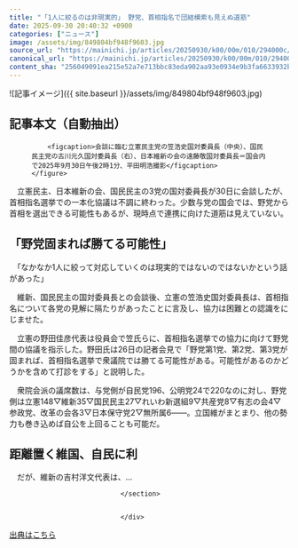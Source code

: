 ```yaml
---
title: "「1人に絞るのは非現実的」 野党、首相指名で団結模索も見えぬ道筋"
date: 2025-09-30 20:40:32 +0900
categories: ["ニュース"]
image: /assets/img/849804bf948f9603.jpg
source_url: "https://mainichi.jp/articles/20250930/k00/00m/010/294000c/"
canonical_url: "https://mainichi.jp/articles/20250930/k00/00m/010/294000c/"
content_sha: "256049091ea215e52a7e713bbc83eda902aa93e0934e9b3fa6633932b778e663"
---
```


![記事イメージ]({{ site.baseurl }}/assets/img/849804bf948f9603.jpg)

## 記事本文（自動抽出）
<div><section class="articledetail-body is-mustpay" id="articledetail-body">



<div class="articledetail-image-left">
	<figure>
		
		<figcaption>会談に臨む立憲民主党の笠浩史国対委員長（中央）、国民民主党の古川元久国対委員長（右）、日本維新の会の遠藤敬国対委員長＝国会内で2025年9月30日午後2時1分、平田明浩撮影</figcaption>
	</figure>
</div>
<p>　立憲民主、日本維新の会、国民民主の3党の国対委員長が30日に会談したが、首相指名選挙での一本化協議は不調に終わった。少数与党の国会では、野党から首相を選出できる可能性もあるが、現時点で連携に向けた道筋は見えていない。</p>
<h2>「野党固まれば勝てる可能性」</h2>
<p>　「なかなか1人に絞って対応していくのは現実的ではないのではないかという話があった」</p>
<p>　維新、国民民主の国対委員長との会談後、立憲の笠浩史国対委員長は、首相指名について各党の見解に隔たりがあったことに言及し、協力は困難との認識をにじませた。</p>
<p>　立憲の野田佳彦代表は役員会で笠氏らに、首相指名選挙での協力に向けて野党間の協議を指示した。野田氏は26日の記者会見で「野党第1党、第2党、第3党が固まれば、首相指名選挙で衆議院では勝てる可能性がある。可能性があるのかどうかを含めて打診をする」と説明した。</p>
<p>　衆院会派の議席数は、与党側が自民党196、公明党24で220なのに対し、野党側は立憲148▽維新35▽国民民主27▽れいわ新選組9▽共産党8▽有志の会4▽参政党、改革の会各3▽日本保守党2▽無所属6――。立国維がまとまり、他の勢力も巻き込めば自公を上回ることも可能だ。</p>
<h2>距離置く維国、自民に利</h2>
<p>　だが、維新の吉村洋文代表は、…</p>


								</section>
								
								
                                </div>

[出典はこちら](https://mainichi.jp/articles/20250930/k00/00m/010/294000c/)
